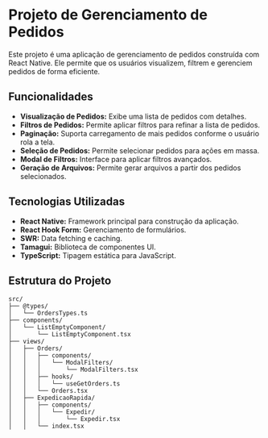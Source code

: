 # Projeto de Gerenciamento de Pedidos

Este projeto é uma aplicação de gerenciamento de pedidos construída com React Native. Ele permite que os usuários visualizem, filtrem e gerenciem pedidos de forma eficiente.

## Funcionalidades

- **Visualização de Pedidos:** Exibe uma lista de pedidos com detalhes.
- **Filtros de Pedidos:** Permite aplicar filtros para refinar a lista de pedidos.
- **Paginação:** Suporta carregamento de mais pedidos conforme o usuário rola a tela.
- **Seleção de Pedidos:** Permite selecionar pedidos para ações em massa.
- **Modal de Filtros:** Interface para aplicar filtros avançados.
- **Geração de Arquivos:** Permite gerar arquivos a partir dos pedidos selecionados.

## Tecnologias Utilizadas

- **React Native:** Framework principal para construção da aplicação.
- **React Hook Form:** Gerenciamento de formulários.
- **SWR:** Data fetching e caching.
- **Tamagui:** Biblioteca de componentes UI.
- **TypeScript:** Tipagem estática para JavaScript.

## Estrutura do Projeto

```plaintext
src/
├── @types/
│   └── OrdersTypes.ts
├── components/
│   └── ListEmptyComponent/
│       └── ListEmptyComponent.tsx
├── views/
│   ├── Orders/
│   │   ├── components/
│   │   │   └── ModalFilters/
│   │   │       └── ModalFilters.tsx
│   │   ├── hooks/
│   │   │   └── useGetOrders.ts
│   │   └── Orders.tsx
│   ├── ExpedicaoRapida/
│   │   ├── components/
│   │   │   └── Expedir/
│   │   │       └── Expedir.tsx
│   │   └── index.tsx
